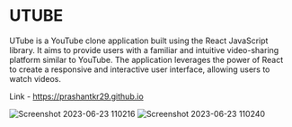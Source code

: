 # UTUBE
UTube is a YouTube clone application built using the React JavaScript library. It aims to provide users with a familiar and intuitive video-sharing platform similar to YouTube. The application leverages the power of React to create a responsive and interactive user interface, allowing users to watch videos. 

Link - https://prashantkr29.github.io

![Screenshot 2023-06-23 110216](https://github.com/prashantkr29/UTUBE/assets/94616578/0d44fc4b-aa7c-4c2a-bbc3-8a0f08de1c66)
![Screenshot 2023-06-23 110240](https://github.com/prashantkr29/UTUBE/assets/94616578/a48567f5-c3b2-4eac-b399-9e1ff0f8e12d)


